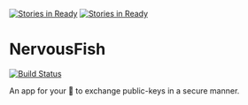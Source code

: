 [![Stories in Ready](https://badge.waffle.io/ericcornelissen/nervousfish.png?label=ready&title=Ready)](https://waffle.io/ericcornelissen/nervousfish?utm_source=badge)
[![Stories in Ready](https://badge.waffle.io/ericcornelissen/nervousfish.png?label=ready&title=Ready)](https://waffle.io/ericcornelissen/nervousfish)
# NervousFish
[![Build Status](https://travis-ci.org/ericcornelissen/NervousFish.svg?branch=develop)](https://travis-ci.org/ericcornelissen/NervousFish)

An app for your :iphone: to exchange public-keys in a secure manner.
